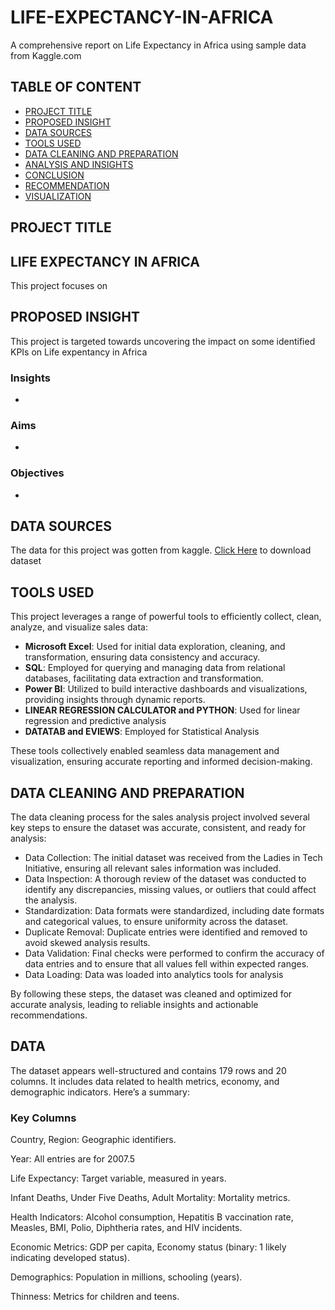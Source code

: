 # LIFE-EXPECTANCY-IN-AFRICA
A comprehensive report on Life Expectancy in Africa using sample data from Kaggle.com

## TABLE OF CONTENT
- [PROJECT TITLE](PROJECT-TITLE)
- [PROPOSED INSIGHT](PROPOSED-INSIGHT)
- [DATA SOURCES](DATA-SOURCES)
- [TOOLS USED](TOOLS-USED)
- [DATA CLEANING AND PREPARATION](DATA-CLEANING-AND-PREPARATION)
- [ANALYSIS AND INSIGHTS](ANALYSIS-AND-INSIGHTS)
- [CONCLUSION](CONCLUSION)
- [RECOMMENDATION](RECOMMENDATION)
- [VISUALIZATION](VISUALIZATION)

## PROJECT TITLE

## LIFE EXPECTANCY IN AFRICA 

This project focuses on 

## PROPOSED INSIGHT

This project is targeted towards uncovering the impact on some identified KPIs on Life expentancy in Africa

### Insights

- 

### Aims

- 

### Objectives

- 

## DATA SOURCES

The data for this project was gotten from kaggle. [Click Here](https://www.kaggle.com/datasets/shreyasg23/life-expectancy-averaged-dataset?resource=download) to download dataset

## TOOLS USED

This project leverages a range of powerful tools to efficiently collect, clean, analyze, and visualize sales data:

- **Microsoft Excel**: Used for initial data exploration, cleaning, and transformation, ensuring data consistency and accuracy.
- **SQL**: Employed for querying and managing data from relational databases, facilitating data extraction and transformation.
- **Power BI**: Utilized to build interactive dashboards and visualizations, providing insights through dynamic reports.
- **LINEAR REGRESSION CALCULATOR and PYTHON**: Used for linear regression and predictive analysis
- **DATATAB and EVIEWS**: Employed for Statistical Analysis

These tools collectively enabled seamless data management and visualization, ensuring accurate reporting and informed decision-making.

## DATA CLEANING AND PREPARATION

The data cleaning process for the sales analysis project involved several key steps to ensure the dataset was accurate, consistent, and ready for analysis:

- Data Collection: The initial dataset was received from the Ladies in Tech Initiative, ensuring all relevant sales information was included.
- Data Inspection: A thorough review of the dataset was conducted to identify any discrepancies, missing values, or outliers that could affect the analysis.
- Standardization: Data formats were standardized, including date formats and categorical values, to ensure uniformity across the dataset.
- Duplicate Removal: Duplicate entries were identified and removed to avoid skewed analysis results.
- Data Validation: Final checks were performed to confirm the accuracy of data entries and to ensure that all values fell within expected ranges.
- Data Loading: Data was loaded into analytics tools for analysis

By following these steps, the dataset was cleaned and optimized for accurate analysis, leading to reliable insights and actionable recommendations.

## DATA

The dataset appears well-structured and contains 179 rows and 20 columns. It includes data related to health metrics, economy, and demographic indicators. Here’s a summary:

### Key Columns

Country, Region: Geographic identifiers.

Year: All entries are for 2007.5 

Life Expectancy: Target variable, measured in years.

Infant Deaths, Under Five Deaths, Adult Mortality: Mortality metrics.

Health Indicators: Alcohol consumption, Hepatitis B vaccination rate, Measles, BMI, Polio, Diphtheria rates, and HIV incidents.

Economic Metrics: GDP per capita, Economy status (binary: 1 likely indicating developed status).

Demographics: Population in millions, schooling (years).

Thinness: Metrics for children and teens.
